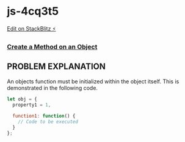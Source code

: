 # js-4cq3t5

[Edit on StackBlitz ⚡️](https://stackblitz.com/edit/js-4cq3t5)

### [Create a Method on an Object](https://www.freecodecamp.org/learn/javascript-algorithms-and-data-structures/object-oriented-programming/create-a-method-on-an-object)

## PROBLEM EXPLANATION
An objects function must be initialized within the object itself.  This is demonstrated in the following code.
```js
let obj = {
  property1 = 1,
  
  function1: function() {
    // Code to be executed
  }
};
```

